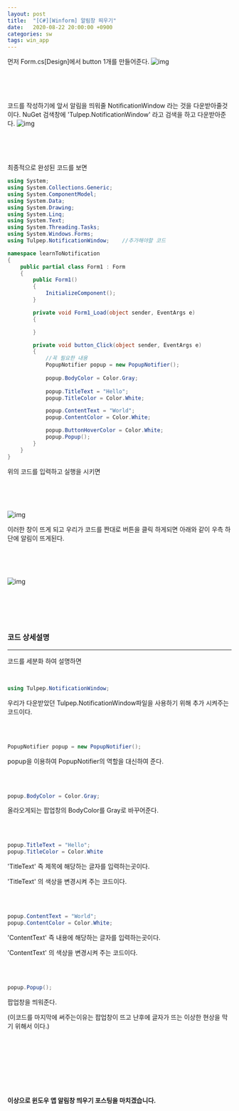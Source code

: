 ```yaml
---
layout: post
title:  "[C#][Winform] 알림창 띄우기"
date:   2020-08-22 20:00:00 +0900
categories: sw
tags: win_app
---
```

먼저 Form.cs[Design]에서 button 1개를 만들어준다.
![img](https://KimJihun-1315.github.io/assets/img/posting/20200822_5th/img01.png)

<br/><br/><br/>

 코드를 작성하기에 앞서 알림을 띄워줄 NotificationWindow 라는 것을 다운받아줄것이다.
NuGet 검색창에 'Tulpep.NotificationWindow' 라고 검색을 하고 다운받아준다.
![img](https://KimJihun-1315.github.io/assets/img/posting/20200822_5th/img02.png)

<br/><br/><br/>


최종적으로 완성된 코드를 보면
```c#
using System;
using System.Collections.Generic;
using System.ComponentModel;
using System.Data;
using System.Drawing;
using System.Linq;
using System.Text;
using System.Threading.Tasks;
using System.Windows.Forms;
using Tulpep.NotificationWindow;    //추가해야할 코드

namespace learnToNotification
{
    public partial class Form1 : Form
    {
        public Form1()
        {
            InitializeComponent();
        }

        private void Form1_Load(object sender, EventArgs e)
        {

        }

        private void button_Click(object sender, EventArgs e)
        {
            //꼭 필요한 내용
            PopupNotifier popup = new PopupNotifier();
            
            popup.BodyColor = Color.Gray;
            
            popup.TitleText = "Hello";
            popup.TitleColor = Color.White;

            popup.ContentText = "World";
            popup.ContentColor = Color.White;

            popup.ButtonHoverColor = Color.White;
            popup.Popup();
        }
    }
}
```

위의 코드를 입력하고 실행을 시키면 

<br/><br/><br/>



![img](https://KimJihun-1315.github.io/assets/img/posting/20200822_5th/img03.png)

이러한 창이 뜨게 되고 우리가 코드를 짠대로 버튼을 클릭 하게되면 아래와 같이 우측 하단에 알림이 뜨게된다. 

<br/><br/><br/>



![img](https://KimJihun-1315.github.io/assets/img/posting/20200822_5th/img04.png)



<br/><br/><br/><br/>

### **코드 상세설명**

------

코드를 세분화 하여 설명하면

<br/>

```c#
using Tulpep.NotificationWindow;
```
우리가 다운받았던 Tulpep.NotificationWindow파일을 사용하기 위해 추가 시켜주는 코드이다.

<br/><br/>

```c#
PopupNotifier popup = new PopupNotifier();
```
popup을 이용하여 PopupNotifier의 역할을 대신하여 준다.

<br/><br/>

```c#
popup.BodyColor = Color.Gray;
```
올라오게되는 팝업창의 BodyColor를 Gray로 바꾸어준다.

<br/><br/>

```c#
popup.TitleText = "Hello";
popup.TitleColor = Color.White
```

'TitleText' 즉 제목에 해당하는 글자를 입력하는곳이다.

'TitleText' 의 색상을 변경시켜 주는 코드이다.

<br/><br/>

```c#
popup.ContentText = "World";
popup.ContentColor = Color.White;
```

'ContentText' 즉 내용에 해당하는 글자를 입력하는곳이다.

'ContentText' 의 색상을 변경시켜 주는 코드이다.

<br/><br/>

```c#
popup.Popup();
```

팝업창을 띄워준다.

(이코드를 마지막에 써주는이유는 팝업창이 뜨고 난후에 글자가 뜨는 이상한 현상을 막기 위해서 이다.)

<br/><br/>
<br/><br/>
---

**이상으로 윈도우 앱 알림창 띄우기 포스팅을 마치겠습니다.**
